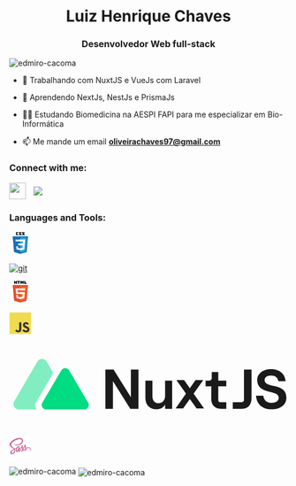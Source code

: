 <h1 align="center">Luiz Henrique Chaves</h1>
<h3 align="center">Desenvolvedor Web full-stack</h3>

<p align="left"> <img src="https://komarev.com/ghpvc/?username=edmiro-cacoma&label=Profile%20views&color=0e75b6&style=flat" alt="edmiro-cacoma" /> </p>

- 💼 Trabalhando com NuxtJS e VueJs com Laravel

- 💬 Aprendendo NextJs, NestJs e PrismaJs

- 👨‍🎓 Estudando Biomedicina na AESPI FAPI para me especializar em Bio-Informática

- 📫 Me mande um email **oliveirachaves97@gmail.com**


<h3 align="left">Connect with me:</h3>
<p align="left">
<a href="https://www.instagram.com/luiz.henrique.dev/" target="blank"><img align="center" src="https://upload.wikimedia.org/wikipedia/commons/thumb/5/58/Instagram-Icon.png/800px-Instagram-Icon.png" height="30" width="30" /></a>
<a style="margin-left:10px;" href="https://api.whatsapp.com/send?phone=5586994059642&text=Ol%C3%A1,%20venho%20pelo%20seu%20github." target="blank"><img align="center" src="https://static.whatsapp.net/rsrc.php/v3/y7/r/DSxOAUB0raA.png" height="30" /></a>
</p>

<h3 align="left">Languages and Tools:</h3>
<p align="left"> 
  
  <a href="https://www.w3schools.com/css/" target="_blank" rel="noreferrer"> <img src="https://raw.githubusercontent.com/devicons/devicon/master/icons/css3/css3-original-wordmark.svg" alt="css3" width="40" height="40"/> </a> 
  
  <a href="https://git-scm.com/" target="_blank" rel="noreferrer"> <img src="https://www.vectorlogo.zone/logos/git-scm/git-scm-icon.svg" alt="git" width="40" height="40"/> </a> 
  
  <a href="https://www.w3.org/html/" target="_blank" rel="noreferrer"> <img src="https://raw.githubusercontent.com/devicons/devicon/master/icons/html5/html5-original-wordmark.svg" alt="html5" width="40" height="40"/> </a> 
  
  <a href="https://developer.mozilla.org/en-US/docs/Web/JavaScript" target="_blank" rel="noreferrer"> <img src="https://raw.githubusercontent.com/devicons/devicon/master/icons/javascript/javascript-original.svg" alt="javascript" width="40" height="40"/> </a> 
  
  <a href="https://nuxtjs.org/pt/" target="_blank" rel="noreferrer"> <svg viewBox="0 0 221 65" fill="none" xmlns="http://www.w3.org/2000/svg" settings="[object Object]" class="h-8 mr-4 md:h-9 lg:mr-0"><path d="M76.333 20.5005H82.8185L96.5631 42.4764V20.5005H102.55V51.6393H96.1087L82.3198 29.7091V51.6393H76.333V20.5005Z" fill="currentColor"></path> <path d="M129.311 51.6393H123.732V48.1611C122.462 50.6089 119.877 51.9871 116.612 51.9871C111.441 51.9871 108.083 48.3393 108.083 43.0894V29.2178H113.662V41.9416C113.662 45.0111 115.568 47.1459 118.425 47.1459C121.555 47.1459 123.732 44.7437 123.732 41.4524V29.2178H129.311V51.6393Z" fill="currentColor"></path> <path d="M148.724 51.2848L143.372 43.811L138.019 51.2848H132.076L140.333 39.5849L132.712 28.8633H138.79L143.372 35.3154L147.906 28.8633H154.031L146.364 39.5849L154.62 51.2848H148.724Z" fill="currentColor"></path> <path d="M165.96 22.4565V29.2173H172.311V33.7999H165.96V44.9302C165.96 45.304 166.111 45.6626 166.381 45.9271C166.65 46.1916 167.015 46.3405 167.397 46.3411H172.311V51.6302H168.636C163.646 51.6302 160.381 48.7824 160.381 43.8042V33.8043H155.891V29.2173H158.708C160.022 29.2173 160.787 28.45 160.787 27.1804V22.4565H165.96Z" fill="currentColor"></path> <path d="M186.374 44.5872V20.5005H192.359V42.7416C192.359 48.748 189.411 51.6393 184.422 51.6393H177.455V46.3502H184.577C185.053 46.3502 185.511 46.1645 185.848 45.8339C186.185 45.5032 186.374 45.0548 186.374 44.5872" fill="currentColor"></path> <path d="M195.945 41.1847H201.708C202.027 44.6629 204.386 46.8781 208.196 46.8781C211.598 46.8781 213.959 45.5455 213.959 42.7869C213.959 36.113 196.892 40.739 196.892 28.8174C196.896 23.7023 201.387 20.1479 207.839 20.1479C214.553 20.1479 219.088 23.9283 219.365 29.7565H213.633C213.363 27.0435 211.195 25.2196 207.828 25.2196C204.698 25.2196 202.748 26.6435 202.748 28.8218C202.748 35.7174 220.037 30.5609 220.037 42.7021C220.037 48.4846 215.182 51.9998 208.198 51.9998C200.986 51.9998 196.269 47.7281 195.952 41.189" fill="currentColor"></path> <path fill-rule="evenodd" clip-rule="evenodd" d="M29.7513 14.261C28.0767 11.3817 23.8903 11.3817 22.2157 14.261L3.96535 45.641C2.29077 48.5204 4.38399 52.1195 7.73316 52.1195H21.9804C20.5493 50.8688 20.0193 48.7051 21.1023 46.8487L34.9243 23.1556L29.7513 14.261Z" fill="#80EEC0"></path> <path d="M41.3151 21.1443C42.701 18.7885 46.1656 18.7885 47.5515 21.1443L62.6552 46.8188C64.0411 49.1746 62.3088 52.1194 59.537 52.1194H29.3296C26.5579 52.1194 24.8255 49.1746 26.2114 46.8188L41.3151 21.1443Z" fill="#00DC82"></path></svg> </a> 
  
  <a href="https://sass-lang.com" target="_blank" rel="noreferrer"> <img src="https://raw.githubusercontent.com/devicons/devicon/master/icons/sass/sass-original.svg" alt="sass" width="40" height="40"/> </a> </p>


<p><img align="left" src="https://github-readme-stats.vercel.app/api/top-langs?username=edmiro-cacoma&show_icons=true&locale=en&layout=compact" alt="edmiro-cacoma" /></p>

<p>&nbsp;<img align="center" src="https://github-readme-stats.vercel.app/api?username=edmiro-cacoma&show_icons=true&locale=en" alt="edmiro-cacoma" /></p>




<!---
Edmiro-Cacoma/Edmiro-Cacoma is a ✨ special ✨ repository because its `README.md` (this file) appears on your GitHub profile.
You can click the Preview link to take a look at your changes.
--->
